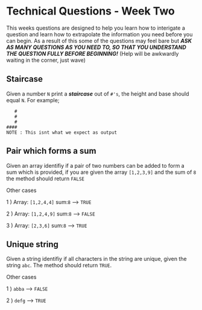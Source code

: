 # Technical Questions - Week Two

This weeks questions are designed to help you learn how to interigate a question and learn how to extrapolate the information you need before you can begin. As a result of this some of the questions may feel bare but ***ASK AS MANY QUESTIONS AS YOU NEED TO, SO THAT YOU UNDERSTAND THE QUESTION FULLY BEFORE BEGINNING!*** (Help will be awkwardly waiting in the corner, just wave)

## Staircase
Given a number ```N``` print a ***staircase*** out of ```#'s```, the height and base should equal ```N```. For example;

```
   #
   #
   #
####
NOTE : This isnt what we expect as output
```


## Pair which forms a sum
Given an array identifiy if a pair of two numbers can be added to form a sum which is provided, if you are given the array ```[1,2,3,9]``` and the sum of ```8``` the method should return ```FALSE```

Other cases

1 ) Array: ```[1,2,4,4]``` sum:```8``` --> ```TRUE```  

2 ) Array: ```[1,2,4,9]``` sum:```8``` --> ```FALSE``` 

3 ) Array: ```[2,3,6]``` sum:```8``` --> ```TRUE```

## Unique string
Given a string identifiy if all characters in the string are unique, given the string ```abc```. The method should return ```TRUE```.

Other cases

1 ) ```abba``` --> ```FALSE```

2 ) ```defg``` --> ```TRUE```
